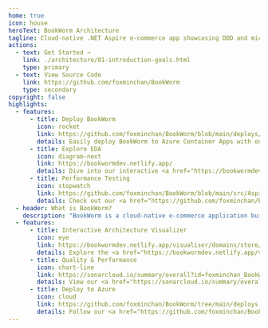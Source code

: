 ```yaml
---
home: true
icon: house
heroText: BookWorm Architecture
tagline: Cloud-native .NET Aspire e-commerce app showcasing DDD and microservices patterns
actions:
  - text: Get Started →
    link: ./architecture/01-introduction-goals.html
    type: primary
  - text: View Source Code
    link: https://github.com/foxminchan/BookWorm
    type: secondary
copyright: false
highlights:
  - features:
      - title: Deploy BookWorm
        icon: rocket
        link: https://github.com/foxminchan/BookWorm/blob/main/deploys/README.md
        details: Easily deploy BookWorm to Azure Container Apps with our step-by-step <a href="https://github.com/foxminchan/BookWorm/blob/main/deploys/README.md" target="_blank">deployment guide</a> on your own Azure subscription.
      - title: Explore EDA
        icon: diagram-next
        link: https://bookwormdev.netlify.app/
        details: Dive into our interactive <a href="https://bookwormdev.netlify.app/" target="_blank">EventCatalog</a> to explore domains, services, and event flows with visual dependency graphs.
      - title: Performance Testing
        icon: stopwatch
        link: https://github.com/foxminchan/BookWorm/blob/main/src/Aspire/BookWorm.AppHost/Container/k6/README.md
        details: Check out our <a href="https://github.com/foxminchan/BookWorm/blob/main/src/Aspire/BookWorm.AppHost/Container/k6/README.md" target="_blank">testing documentation</a> to learn more about our testing strategies and how to run performance tests.
  - header: What is BookWorm?
    description: "BookWorm is a cloud-native e-commerce application built with .NET Aspire that demonstrates practical implementation of modern software architecture patterns including Domain-Driven Design, Vertical Slice Architecture, microservices patterns, event-driven architecture, AI integration, and comprehensive testing strategies."
  - features:
      - title: Interactive Architecture Visualizer
        icon: eye
        link: https://bookwormdev.netlify.app/visualiser/domains/store/1.0.0
        details: Explore the <a href="https://bookwormdev.netlify.app/visualiser/domains/store/1.0.0" target="_blank">interactive service dependency graph</a> to understand how our microservices communicate and depend on each other.
      - title: Quality & Performance
        icon: chart-line
        link: https://sonarcloud.io/summary/overall?id=foxminchan_BookWorm&branch=main
        details: View our <a href="https://sonarcloud.io/summary/overall?id=foxminchan_BookWorm&branch=main" target="_blank">code quality metrics</a> and explore our comprehensive <a href="https://github.com/foxminchan/BookWorm/tree/main/src/Aspire/BookWorm.AppHost/Container/k6" target="_blank">performance testing suite</a>.
      - title: Deploy to Azure
        icon: cloud
        link: https://github.com/foxminchan/BookWorm/tree/main/deploys
        details: Follow our <a href="https://github.com/foxminchan/BookWorm/tree/main/deploys" target="_blank">deployment guide</a> for Azure Container Apps or contribute to the project using our <a href="https://github.com/foxminchan/BookWorm/blob/main/.github/CONTRIBUTING.md" target="_blank">contributing guidelines</a>.
---
```


